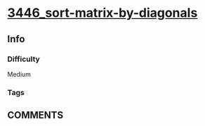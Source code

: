 # [3446_sort-matrix-by-diagonals](https://leetcode.com/problems/sort-matrix-by-diagonals)

## Info

### Difficulty

Medium

### Tags



## __COMMENTS__

>